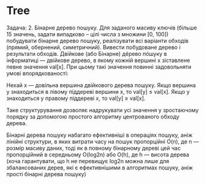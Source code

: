 # Tree
Задача: 2. Бінарне дерево пошуку. Для заданого масиву ключів (більше 15 значень, задати випадково – цілі числа з множини [0, 100]) побудувати бінарне дерево пошуку, реалізувати всі варіанти обходів (прямий, обернений, симетричний). Вивести побудоване дерево і результати обходів.
Двійкове (або Бінарне) дéрево пóшуку  в інформатиці — двійкове дерево, в якому кожній вершині x зіставлене певне значення val[x]. При цьому такі значення повинні задовольняти умові впорядкованості:

Нехай x — довільна вершина двійкового дерева пошуку. Якщо вершина y знаходиться в лівому піддереві вершини x, то val[y] ≤ val[x].
Якщо у знаходиться у правому піддереві x, то val[y] ≥ val[x].

Таке структурування дозволяє надрукувати усі значення у зростаючому порядку за допомогою простого алгоритму центрованого обходу дерева.

Бінарні дерева пошуку набагато ефективніші в операціях пошуку, аніж лінійні структури, в яких витрати часу на пошук пропорційні O(n), де n — розмір масиву даних, тоді як в повному бінарному дереві цей час пропорційний в середньому O(log2n) або O(h), де h — висота дерева (хоча гарантувати, що h не перевищує log2n можна лише для збалансованих дерев, які є ефективнішими в алгоритмах пошуку, аніж прості бінарні дерева пошуку)
